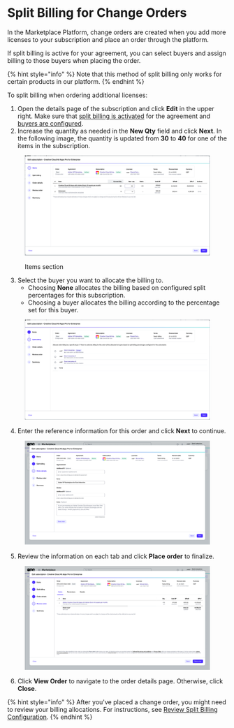 # Split Billing for Change Orders

In the Marketplace Platform, change orders are created when you add more licenses to your subscription and place an order through the platform.&#x20;

If split billing is active for your agreement, you can select buyers and assign billing to those buyers when placing the order.

{% hint style="info" %}
Note that this method of split billing only works for certain products in our platform.&#x20;
{% endhint %}

To split billing when ordering additional licenses:

1. Open the details page of the subscription and click **Edit** in the upper right. Make sure that [split billing is activated](../#activate-split-billing) for the agreement and [buyers are configured](configure-buyers-for-split-billing.md).
2. Increase the quantity as needed in the **New Qty** field and click **Next**. In the following image, the quantity is updated from **30** to **40** for one of the items in the subscription.

<figure><img src="../../../../.gitbook/assets/Split Billing for Change Orders.png" alt=""><figcaption><p>Items section</p></figcaption></figure>

3. Select the buyer you want to allocate the billing to.&#x20;
   * Choosing **None** allocates the billing based on configured split percentages for this subscription.
   * Choosing a buyer allocates the billing according to the percentage set for this buyer.&#x20;

<figure><img src="../../../../.gitbook/assets/Split Billing for Change Orders-3.png" alt=""><figcaption></figcaption></figure>

4. Enter the reference information for this order and click **Next** to continue.

<figure><img src="../../../../.gitbook/assets/Split Billing for Change Orders-4.png" alt=""><figcaption></figcaption></figure>

5. Review the information on each tab and click **Place order** to finalize.

<figure><img src="../../../../.gitbook/assets/Subscription.png" alt=""><figcaption></figcaption></figure>

6. Click **View Order** to navigate to the order details page. Otherwise, click **Close**.

{% hint style="info" %}
After you've placed a change order, you might need to review your billing allocations. For instructions, see [Review Split Billing Configuration](review-split-billing-configuration.md).
{% endhint %}
